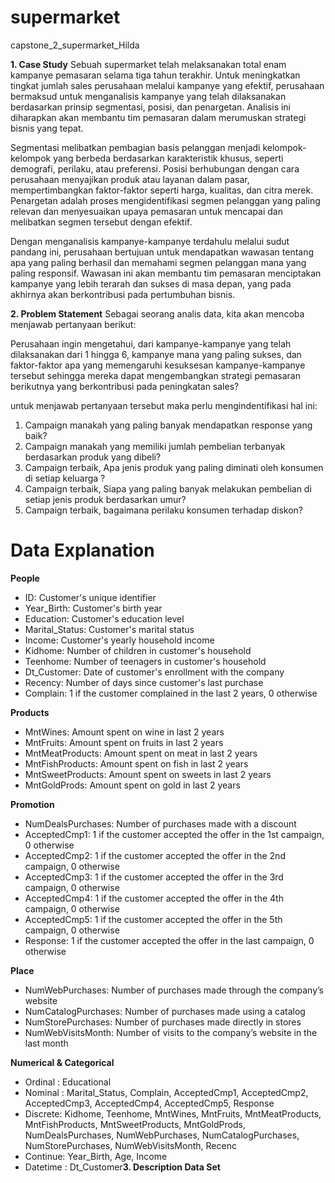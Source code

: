 # supermarket
capstone_2_supermarket_Hilda

**1. Case Study**
Sebuah supermarket telah melaksanakan total enam kampanye pemasaran selama tiga tahun terakhir. Untuk meningkatkan tingkat jumlah sales perusahaan melalui kampanye yang efektif, perusahaan bermaksud untuk menganalisis kampanye yang telah dilaksanakan berdasarkan prinsip segmentasi, posisi, dan penargetan. Analisis ini diharapkan akan membantu tim pemasaran dalam merumuskan strategi bisnis yang tepat.

Segmentasi melibatkan pembagian basis pelanggan menjadi kelompok-kelompok yang berbeda berdasarkan karakteristik khusus, seperti demografi, perilaku, atau preferensi. Posisi berhubungan dengan cara perusahaan menyajikan produk atau layanan dalam pasar, mempertimbangkan faktor-faktor seperti harga, kualitas, dan citra merek. Penargetan adalah proses mengidentifikasi segmen pelanggan yang paling relevan dan menyesuaikan upaya pemasaran untuk mencapai dan melibatkan segmen tersebut dengan efektif.

Dengan menganalisis kampanye-kampanye terdahulu melalui sudut pandang ini, perusahaan bertujuan untuk mendapatkan wawasan tentang apa yang paling berhasil dan memahami segmen pelanggan mana yang paling responsif. Wawasan ini akan membantu tim pemasaran menciptakan kampanye yang lebih terarah dan sukses di masa depan, yang pada akhirnya akan berkontribusi pada pertumbuhan bisnis.

**2. Problem Statement**
Sebagai seorang analis data, kita akan mencoba menjawab pertanyaan berikut:

Perusahaan ingin mengetahui, dari kampanye-kampanye yang telah dilaksanakan dari 1 hingga 6, kampanye mana yang paling sukses, dan faktor-faktor apa yang memengaruhi kesuksesan kampanye-kampanye tersebut sehingga mereka dapat mengembangkan strategi pemasaran berikutnya yang berkontribusi pada peningkatan sales?

untuk menjawab pertanyaan tersebut maka perlu mengindentifikasi hal ini:

1. Campaign manakah yang paling banyak mendapatkan response yang baik?
2. Campaign manakah yang memiliki jumlah pembelian terbanyak  berdasarkan produk yang dibeli?
3. Campaign terbaik, Apa jenis produk yang paling diminati oleh konsumen di setiap keluarga ?
4. Campaign terbaik, Siapa yang paling banyak melakukan pembelian di setiap jenis produk berdasarkan umur?
5. Campaign terbaik, bagaimana perilaku konsumen terhadap diskon?

# **Data Explanation**

**People**
-   ID: Customer's unique identifier
-   Year_Birth: Customer's birth year
-   Education: Customer's education level
-   Marital_Status: Customer's marital status
-   Income: Customer's yearly household income
-   Kidhome: Number of children in customer's household
-   Teenhome: Number of teenagers in customer's household
-   Dt_Customer: Date of customer's enrollment with the company
-   Recency: Number of days since customer's last purchase
-   Complain: 1 if the customer complained in the last 2 years, 0 otherwise

**Products**
-   MntWines: Amount spent on wine in last 2 years
-   MntFruits: Amount spent on fruits in last 2 years
-   MntMeatProducts: Amount spent on meat in last 2 years
-   MntFishProducts: Amount spent on fish in last 2 years
-   MntSweetProducts: Amount spent on sweets in last 2 years
-   MntGoldProds: Amount spent on gold in last 2 years

**Promotion**
-   NumDealsPurchases: Number of purchases made with a discount
-   AcceptedCmp1: 1 if the customer accepted the offer in the 1st campaign, 0 otherwise
-   AcceptedCmp2: 1 if the customer accepted the offer in the 2nd campaign, 0 otherwise
-   AcceptedCmp3: 1 if the customer accepted the offer in the 3rd campaign, 0 otherwise
-   AcceptedCmp4: 1 if the customer accepted the offer in the 4th campaign, 0 otherwise
-   AcceptedCmp5: 1 if the customer accepted the offer in the 5th campaign, 0 otherwise
-   Response: 1 if the customer accepted the offer in the last campaign, 0 otherwise

**Place**
-   NumWebPurchases: Number of purchases made through the company’s website
-   NumCatalogPurchases: Number of purchases made using a catalog
-   NumStorePurchases: Number of purchases made directly in stores
-   NumWebVisitsMonth: Number of visits to the company’s website in the last month

**Numerical & Categorical**
- Ordinal : Educational
- Nominal : Marital_Status, Complain, AcceptedCmp1, AcceptedCmp2, AcceptedCmp3, AcceptedCmp4, AcceptedCmp5, Response
- Discrete: Kidhome, Teenhome, MntWines, MntFruits, MntMeatProducts, MntFishProducts, MntSweetProducts, MntGoldProds, NumDealsPurchases, NumWebPurchases, NumCatalogPurchases, NumStorePurchases, NumWebVisitsMonth, Recenc
- Continue: Year_Birth, Age, Income
- Datetime : Dt_Customer**3. Description Data Set**
